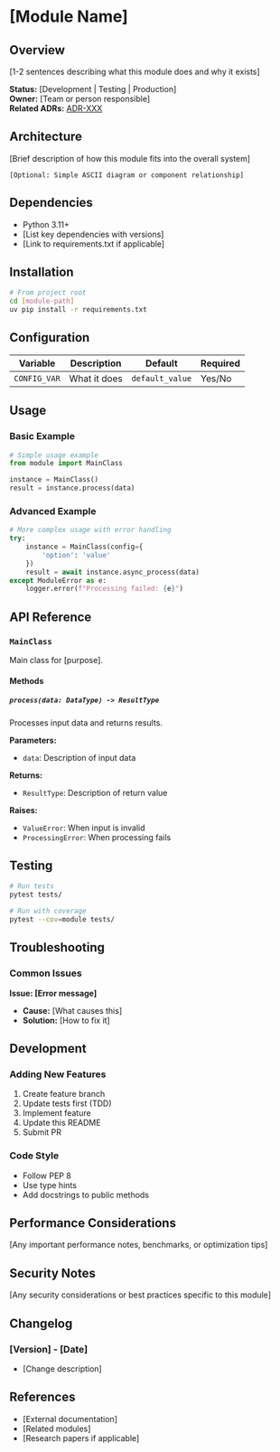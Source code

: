 # [Module Name]

## Overview

[1-2 sentences describing what this module does and why it exists]

**Status:** [Development | Testing | Production]  
**Owner:** [Team or person responsible]  
**Related ADRs:** [ADR-XXX](../adr/ADR-XXX-title.md)

## Architecture

[Brief description of how this module fits into the overall system]

```
[Optional: Simple ASCII diagram or component relationship]
```

## Dependencies

- Python 3.11+
- [List key dependencies with versions]
- [Link to requirements.txt if applicable]

## Installation

```bash
# From project root
cd [module-path]
uv pip install -r requirements.txt
```

## Configuration

| Variable | Description | Default | Required |
|----------|-------------|---------|----------|
| `CONFIG_VAR` | What it does | `default_value` | Yes/No |

## Usage

### Basic Example

```python
# Simple usage example
from module import MainClass

instance = MainClass()
result = instance.process(data)
```

### Advanced Example

```python
# More complex usage with error handling
try:
    instance = MainClass(config={
        'option': 'value'
    })
    result = await instance.async_process(data)
except ModuleError as e:
    logger.error(f"Processing failed: {e}")
```

## API Reference

### `MainClass`

Main class for [purpose].

#### Methods

##### `process(data: DataType) -> ResultType`

Processes input data and returns results.

**Parameters:**
- `data`: Description of input data

**Returns:**
- `ResultType`: Description of return value

**Raises:**
- `ValueError`: When input is invalid
- `ProcessingError`: When processing fails

## Testing

```bash
# Run tests
pytest tests/

# Run with coverage
pytest --cov=module tests/
```

## Troubleshooting

### Common Issues

**Issue: [Error message]**
- **Cause:** [What causes this]
- **Solution:** [How to fix it]

## Development

### Adding New Features

1. Create feature branch
2. Update tests first (TDD)
3. Implement feature
4. Update this README
5. Submit PR

### Code Style

- Follow PEP 8
- Use type hints
- Add docstrings to public methods

## Performance Considerations

[Any important performance notes, benchmarks, or optimization tips]

## Security Notes

[Any security considerations or best practices specific to this module]

## Changelog

### [Version] - [Date]
- [Change description]

## References

- [External documentation]
- [Related modules]
- [Research papers if applicable]